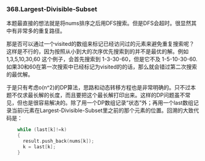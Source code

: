 ### 368.Largest-Divisible-Subset

本题最直接的想法就是将nums排序之后用DFS搜索。但是DFS会超时。很显然其中有非常多的重复路径。

那是否可以通过一个visited的数组来标记已经访问过的元素来避免重复搜索呢？这样是不行的，因为按照从小到大的次序优先搜索到的并不是最优的解。例如 1,3,5,10,30,60 这个例子，会首先搜索到 1-3-30-60，但是它不及 1-5-10-30-60. 如果30和60在第一次搜索中已经标记为visited的的话，那么就会错过第二次搜索的最优解。

于是只有考虑o(n^2)的DP算法，思路和动态转移方程也是非常明确的。只不过本题不仅求最长解的长度，而且要把这个最长解打印出来。这样的DP问题虽不常见，但也是很容易解决的。除了用一个DP数组记录“状态”外；再用一个last数组记录当前i元素在Largest-Divisible-Subset里之前的那个元素的位置。回溯的大致代码是：
```cpp
    while (last[k]!=k)
    {
      result.push_back(nums[k]);
      k = last[k];
    }
```
